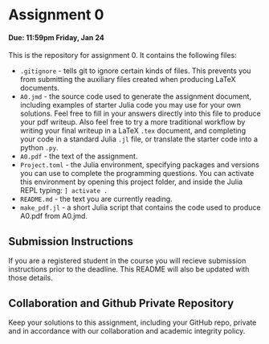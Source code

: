 # Assignment 0
#### Due: 11:59pm Friday, Jan 24

This is the repository for assignment 0. It contains the following files:

* `.gitignore` - tells git to ignore certain kinds of files. This prevents you from submitting the auxiliary files created when producing LaTeX documents.
* `A0.jmd` - the source code used to generate the assignment document, including examples of starter Julia code you may use for your own solutions. Feel free to fill in your answers directly into this file to produce your pdf writeup. Also feel free to try a more traditional workflow by writing your final writeup in a LaTeX `.tex` document, and completing your code in a standard Julia `.jl` file, or translate the starter code into a python `.py`.
* `A0.pdf` - the text of the assignment.
* `Project.toml` - the Julia environment, specifying packages and versions you can use to complete the programming questions. You can activate this environment by opening this project folder, and inside the Julia REPL typing: `] activate .`
* `README.md` - the text you are currently reading.
* `make_pdf.jl` - a short Julia script that contains the code used to produce A0.pdf from A0.jmd.

## Submission Instructions
If you are a registered student in the course you will recieve submission instructions prior to the deadline.
This README will also be updated with those details.

## Collaboration and Github Private Repository
Keep your solutions to this assignment, including your GitHub repo, private and in accordance with our collaboration and academic integrity policy.

